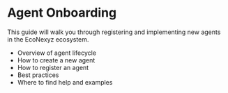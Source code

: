 # Agent Onboarding

This guide will walk you through registering and implementing new agents in the EcoNexyz ecosystem.

- Overview of agent lifecycle
- How to create a new agent
- How to register an agent
- Best practices
- Where to find help and examples 